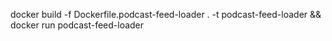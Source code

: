 docker build -f Dockerfile.podcast-feed-loader . -t podcast-feed-loader && docker run podcast-feed-loader